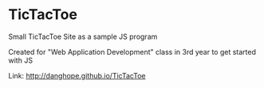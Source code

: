 # TicTacToe
Small TicTacToe Site as a sample JS program

Created for "Web Application Development" class in 3rd year to get started with JS

Link: http://danghope.github.io/TicTacToe
